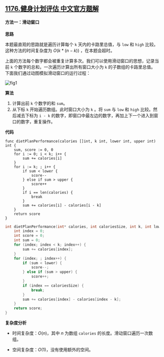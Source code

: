 ## [1176.健身计划评估 中文官方题解](https://leetcode.cn/problems/diet-plan-performance/solutions/100000/jian-shen-ji-hua-ping-gu-by-leetcode-solution)

#### 方法一：滑动窗口

**思路**

本题最直观的思路就是遍历计算每个 `k` 天内的卡路里总值，与 `low` 和 `high` 比较。这种方法的时间复杂度为 $O(k*(n-k))$ ，在本题会超时。

上面的方法每个数字都会被重复计算多次。我们可以使用滑动窗口的思想，记录当前 `k` 个数字的总和，一次遍历计算出所有窗口大小为 `k` 的子数组的卡路里总值。下面我们通过动图模拟滑动窗口的运行过程：

![fig1](https://assets.leetcode-cn.com/solution-static/1176_1.gif)

**算法**

1. 计算出前 `k` 个数字的和 `sum`。
2. 从下标 `k` 开始遍历数组。此时窗口大小为 `k` 。将 `sum` 与 `low` 和 `high` 比较。然后减去下标为 `i - k` 的数字，即窗口中最左边的数字，再加上下一个进入到窗口的数字，重复操作。

**代码**

```Golang [ ]
func dietPlanPerformance(calories []int, k int, lower int, upper int) int {
    sum, score := 0, 0
    for i := 0; i < k; i++ {
        sum += calories[i]
    }
    for i := k; ; i++ {
        if sum < lower {
            score--
        } else if sum > upper {
            score++
        }
        if i == len(calories) {
            break
        }
        sum += calories[i] - calories[i - k]
    }
    return score
}
```

```C [ ]
int dietPlanPerformance(int* calories, int caloriesSize, int k, int lower, int upper){
    int index = 0;
    int score = 0;
    int sum = 0;
    for (index; index < k; index++) {
        sum += calories[index];
    }
    for (index; ; index++) {
        if (sum < lower) {
            score--;
        } else if (sum > upper) {
            score++;
        }
        if (index == caloriesSize) {
            break;
        }
        sum += calories[index] - calories[index - k];
    }
    return score;
}
```

**复杂度分析**

- 时间复杂度：$O(n)$，其中 $n$ 为数组 `calories` 的长度。滑动窗口遍历一次数组。

- 空间复杂度：$O(1)$，没有使用额外的空间。